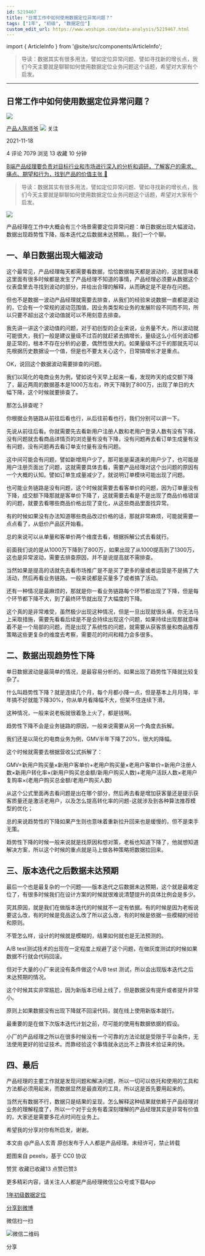```yaml
---
id: 5219467
title: "日常工作中如何使用数据定位异常问题？"
tags: ["1年", "初级", "数据定位"]
custom_edit_url: https://www.woshipm.com/data-analysis/5219467.html
---
```

import { ArticleInfo } from '@site/src/components/ArticleInfo';

<ArticleInfo
    author="产品人陈师爷"
    authorLink="https://www.woshipm.com/u/1303329"
    published="2021-11-18"
    views={7079}
    comments={4}
    collects={13}
/>

> 导读：数据其实有很多用法，譬如定位异常问题、譬如寻找新的增长点，我们今天主要就是聊聊如何使用数据定位业务问题这个话题，希望对大家有个启发。

---

## 日常工作中如何使用数据定位异常问题？

[![](https://static.woshipm.com/APP_U_202112_20211201112521_43.jpeg?imageView2/1/w/72/h/72/q/100)](https://www.woshipm.com/u/1303329)

[产品人陈师爷](https://www.woshipm.com/u/1303329) ![](https://static.woshipm.com/tag/1101_1@2x.png) 关注

2021-11-18

4 评论 7079 浏览 13 收藏 10 分钟

[B端产品经理要负责对目标行业和市场进行深入的分析和调研，了解客户的需求、痛点、期望和行为，找到产品的价值主张 🔗](https://ke.qidianla.com/courses/bcpm)

> 导读：数据其实有很多用法，譬如定位异常问题、譬如寻找新的增长点，我们今天主要就是聊聊如何使用数据定位业务问题这个话题，希望对大家有个启发。

![](https://image.woshipm.com/wp-files/2021/11/eGBm1TjG37lak9hFTSnO.jpg)

产品经理在工作中大概会有三个场景需要定位异常问题：单日数据出现大幅波动，数据出现趋势性下降，版本迭代之后数据未达预期。，我们一个个聊。

## 一、单日数据出现大幅波动

这个最常见，产品经理每天都需要看数据，恰恰数据每天都是波动的，这就意味着这里面有很多时候都是发生了产品经理不知道的事情，产品经理必须要从数据这个仪表盘里去寻找到波动的部分，并给出合理的解释，从而确定是不是存在问题。

但也不是数据一波动产品经理就需要去排查，从我们的经验来说数据一直都是波动的，它会有一个常规的波动范围值，因业务类型和业务的发展阶段不同而不同，所以只要不超出这个波动值就可以不用刻意去排查。

我先讲一讲这个波动值的问题，对于初创型的企业来说，业务量不大，所以波动就可能很大，我们一般是建议量级不过百的就赶紧去搞增长，量级这么小任何波动都是正常的，根本不存在分析的必要，偶然性很大的。如果量级不过千的那就先可以先根据历史数据设一个值，但是也不要太关心这个，日常搞增长才是重点。

OK，说回这个数据波动需要排查的问题。

我们以简化的电商业务为例，譬如说今天早上起来一看，发现昨天的成交额下降了，最近两周的数据基本是1000万左右，昨天下降到了800万，出现了单日的大幅下降，这个时候就要排查了。

那怎么排查呢？

你根据业务链路从前往后看也行，从后往前看也行，我们分别可以讲一下。

先说从前往后看。你就需要先去看新用户注册人数和老用户登录人数有没有下降，没有问题就去看商品详情页的浏览量有没有下降，没有问题再去看订单生成量有没有问题，没有问题再去看订单支付量有没有问题。

这中间可能会有问题，譬如新增用户少了，那可能是渠道来的用户少了，也可能是用户注册页面出了问题，这就需要具体去看，需要产品经理对这个出问题的原因有一个大概的认知。譬如订单生成量减少了，就说明订单模块可能出现了问题。

也可能业务链路是没有问题，这个时候就需要去看客单价的问题，因为订单量没有下降，成交额下降那就是客单价下降了，这就需要去看是不是出现了商品价格错误的问题，就要去看哪些商品价格出现了变化，从这些商品里面找异常。

有的时候如果没有办法知道哪些商品改过价格的话，那就非常麻烦，可能就需要一点点看了，从低价产品区开始看。

总的来说可以从单量和客单价两个维度去看，根据拆解公式去看就行。

前面我们说的是从1000万下降到了800万，如果出现了从1000提高到了1300万，这也是异常波动，需要去排查原因，并不是说提高就不需排查。

当然如果是提高的话就先去看市场推广是不是买了更多的量或者运营是不是搞了大活动，然后再看业务链路。一般来说都是买量多了或者搞了活动。

还有一种情况是最麻烦的，那就是你一看业务链路每个环节都出现了下降，但是每个环节都下降不大，到了最终环节就出现了大幅度的下降。

这个真的是非常难受，虽然极少出现这种情况，但是一旦出现就很头痛，你无法马上采取措施，需要先看看后续是不是会持续出现这个问题，如果持续出现那就意味着不是一个局部的问题，而是出现了系统性的问题，就需要从获客质量和商品推荐策略这些更复杂的维度去考察，需要花的时间和精力会多很多。

## 二、数据出现趋势性下降

单日数据波动是最简单的情况，是最容易分析的。如果出现了趋势性下降就比较复杂了。

什么叫趋势性下降？就是连续几个月，每个月都小降一点，但是基本上月月降，半年搞不好就能下降30%，你从单月看降幅不大，但架不住连续下滑。

这种情况，一般来说老板就很着急上火了，都是钱啊。

趋势性下降不会是业务链路的原因，一般来说需要从另一个角度去拆解。

我们还是以简化的电商业务为例，GMV半年下降了20%，很大的降幅。

这个时候就需要去根据营收公式拆解了：

GMV=新用户购买量×新用户客单价+老用户购买量×老用户客单价=新用户注册人数×新用户转化率×(新用户购买总金额/新用户购买人数)+老用户活跃人数×老用户复购率×(老用户购买总金额/老用户购买人数)

从这个公式里面再去看问题是出在哪个部分，然后再去看是增加获客量还是提示获客质量还是激活老用户，以及怎么提高转化率的问题-这就涉及到各种算法推荐模型的优化；

总的来说趋势性的下降如果产生则也意味着重新拉升回来也是缓慢的，但不是束手无策。

趋势性下降的时候一般来说就是找原因和想对策，老板也知道下降了，他就想知道解决方案，所以这个时候的重点就是马上做各种策略把数据拉回来。

## 三、版本迭代之后数据未达预期

最后一个也是最复杂的一个问题——版本迭代之后数据未达预期，这个就是最难定位了，有很多时候我们在设计方案的时候就很难说清楚提升的具体比例会是多少。

究其原因，就是我们在做版本迭代的时候就不一定有依据。有的时候是因为老板说要这么改，有的时候是竞品这么改了所以这么改，有的时候是依据一些模糊的经验和原则。

不管怎么样，设计的时候就是模糊的，结果如何就也是无法预测的。

A/B test测试技术的出现在一定程度上规避了这个问题，在做灰度测试的时候如果数据不行就会代码回滚。

但对于大量的小厂来说没有条件做这个A/B test 测试，所以会出现版本迭代之后未达预期的情况。

这个时候其实非常尴尬，因为新版本已经上线了，但是数据没有提升或者提升非常小。

原则上如果数据没有出现下降就不回滚代码，就在线上使用新版本就行。

最重要的是在做下次版本迭代计划之前，尽可能的使用有数据依据的假设。

小厂的产品经理之所以在很多时候没有一个可靠的方法论就是受限于平台条件，无法使用更好的验证技术。而靠经验这个事情就永远比不上靠技术验证来的快。

## 四、最后

产品经理的主要工作就是发现问题和解决问题，所以一切可以依托和使用的工具和方法都必须用起来，而数据显然是最直观的工具，所以这是首先要用起来的。

当然光有数据不行，数据只是结果的呈现，怎么解释这种结果就依赖于产品经理对业务的理解程度了，所以一个对于业务有着深刻理解的产品经理其实是非常有价值的，大家还是需要多花点时间在业务上。

希望我的分享对你有所启发，谢谢。

本文由 @产品人玄青 原创发布于人人都是产品经理。未经许可，禁止转载

题图来自 pexels，基于 CC0 协议

赞赏 收藏已收藏13 点赞已赞3

更多精彩内容，请关注人人都是产品经理微信公众号或下载App

[1年](https://www.woshipm.com/tag/1%e5%b9%b4)[初级](https://www.woshipm.com/tag/%e5%88%9d%e7%ba%a7)[数据定位](https://www.woshipm.com/tag/%e6%95%b0%e6%8d%ae%e5%ae%9a%e4%bd%8d)

[分享到微博](https://service.weibo.com/share/share.php?appkey=2775287854&title=日常工作中如何使用数据定位异常问题？&url=https://www.woshipm.com/data-analysis/5219467.html&pic=https://image.woshipm.com/wp-files/2021/11/eGBm1TjG37lak9hFTSnO.jpg)

微信扫一扫

![微信二维码](https://api.pwmqr.com/qrcode/create/?url=https://www.woshipm.com/data-analysis/5219467.html)

分享